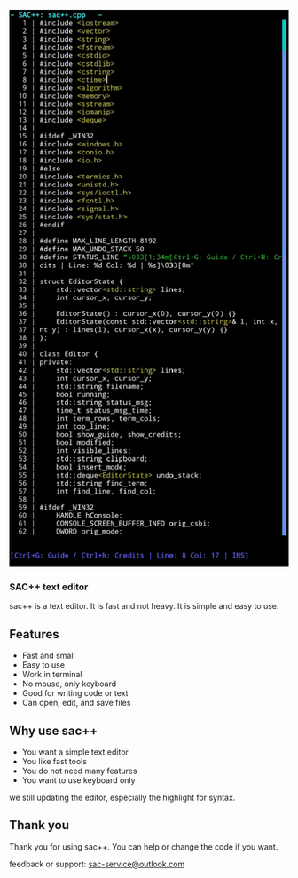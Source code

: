 ![sac++ preview](preview/prev.jpg)

### SAC++ text editor

sac++ is a text editor. It is fast and not heavy. It is simple and easy to use.

## Features

- Fast and small
- Easy to use
- Work in terminal
- No mouse, only keyboard
- Good for writing code or text
- Can open, edit, and save files

## Why use sac++

- You want a simple text editor
- You like fast tools
- You do not need many features
- You want to use keyboard only

we still updating the editor, especially the highlight for syntax.
## Thank you

Thank you for using sac++. You can help or change the code if you want.

feedback or support: sac-service@outlook.com
